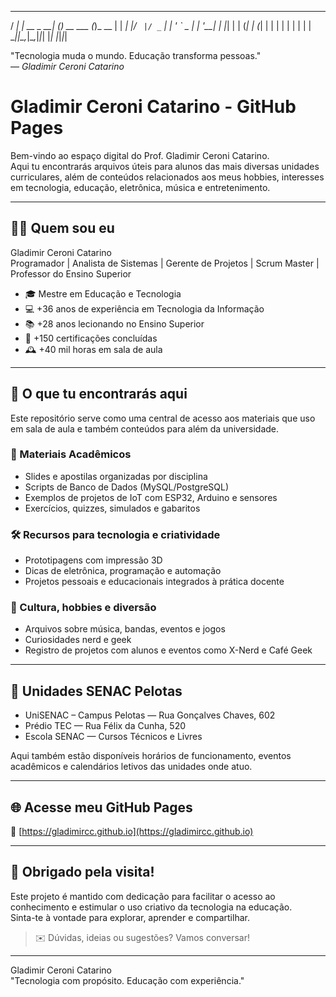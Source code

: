   ____ _           _ _           _      
 / ___| | __ _  __| (_)_ __ ___ (_)_ __ 
| |  _| |/ _` |/ _` | | '_ ` _ \| | '__|
| |_| | | (_| | (_| | | | | | | | | |   
 \____|_|\__,_|\__,_|_|_| |_| |_|_|_|   

"Tecnologia muda o mundo. Educação transforma pessoas."  
— *Gladimir Ceroni Catarino*

# Gladimir Ceroni Catarino - GitHub Pages
Bem-vindo ao espaço digital do Prof. Gladimir Ceroni Catarino.  
Aqui tu encontrarás arquivos úteis para alunos das mais diversas unidades curriculares, além de conteúdos relacionados aos meus hobbies, interesses em tecnologia, educação, eletrônica, música e entretenimento.

---

## 👨‍🏫 Quem sou eu
Gladimir Ceroni Catarino  
Programador | Analista de Sistemas | Gerente de Projetos | Scrum Master | Professor do Ensino Superior  
- 🎓 Mestre em Educação e Tecnologia  
- 💻 +36 anos de experiência em Tecnologia da Informação  
- 📚 +28 anos lecionando no Ensino Superior  
- 🏅 +150 certificações concluídas  
- 🕰️ +40 mil horas em sala de aula  

---

## 📁 O que tu encontrarás aqui
Este repositório serve como uma central de acesso aos materiais que uso em sala de aula e também conteúdos para além da universidade.

### 📘 Materiais Acadêmicos
- Slides e apostilas organizadas por disciplina  
- Scripts de Banco de Dados (MySQL/PostgreSQL)  
- Exemplos de projetos de IoT com ESP32, Arduino e sensores  
- Exercícios, quizzes, simulados e gabaritos  

### 🛠️ Recursos para tecnologia e criatividade
- Prototipagens com impressão 3D  
- Dicas de eletrônica, programação e automação  
- Projetos pessoais e educacionais integrados à prática docente  

### 🎸 Cultura, hobbies e diversão
- Arquivos sobre música, bandas, eventos e jogos  
- Curiosidades nerd e geek  
- Registro de projetos com alunos e eventos como X-Nerd e Café Geek  

---

## 🏫 Unidades SENAC Pelotas
- UniSENAC – Campus Pelotas — Rua Gonçalves Chaves, 602  
- Prédio TEC — Rua Félix da Cunha, 520  
- Escola SENAC — Cursos Técnicos e Livres  

Aqui também estão disponíveis horários de funcionamento, eventos acadêmicos e calendários letivos das unidades onde atuo.

---

## 🌐 Acesse meu GitHub Pages
🔗 [https://gladimircc.github.io](https://gladimircc.github.io)

---

## 🤝 Obrigado pela visita!
Este projeto é mantido com dedicação para facilitar o acesso ao conhecimento e estimular o uso criativo da tecnologia na educação.  
Sinta-te à vontade para explorar, aprender e compartilhar.

> ✉️ Dúvidas, ideias ou sugestões? Vamos conversar!

---

Gladimir Ceroni Catarino  
"Tecnologia com propósito. Educação com experiência."
